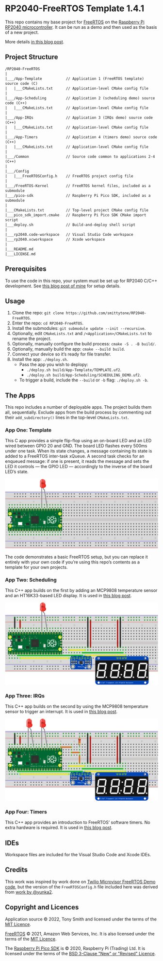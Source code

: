 # RP2040-FreeRTOS Template 1.4.1

This repo contains my base project for [FreeRTOS](https://freertos.org/) on the [Raspberry Pi RP2040 microcontroller](https://www.raspberrypi.com/products/rp2040/). It can be run as a demo and then used as the basis of a new project.

More details [in this blog post](https://blog.smittytone.net/2022/02/24/how-to-use-freertos-with-the-raspberry-pi-pico/).

## Project Structure

```
/RP2040-FreeRTOS
|
|___/App-Template           // Application 1 (FreeRTOS template) source code (C)
|   |___CMakeLists.txt      // Application-level CMake config file
|
|___/App-Scheduling         // Application 2 (scheduling demo) source code (C++)
|   |___CMakeLists.txt      // Application-level CMake config file
|
|___/App-IRQs               // Application 3 (IRQs demo) source code (C++)
|   |___CMakeLists.txt      // Application-level CMake config file
|
|___/App-Timers             // Application 4 (timers demo) source code (C++)
|   |___CMakeLists.txt      // Application-level CMake config file
|
|___/Common                 // Source code common to applications 2-4 (C++)
|
|___/Config
|   |___FreeRTOSConfig.h    // FreeRTOS project config file
|
|___/FreeRTOS-Kernel        // FreeRTOS kernel files, included as a submodule
|___/pico-sdk               // Raspberry Pi Pico SDK, included as a submodule
|
|___CMakeLists.txt          // Top-level project CMake config file
|___pico_sdk_import.cmake   // Raspberry Pi Pico SDK CMake import script
|___deploy.sh               // Build-and-deploy shell script
|
|___rp2040.code-workspace   // Visual Studio Code workspace
|___rp2040.xcworkspace      // Xcode workspace
|
|___README.md
|___LICENSE.md
```

## Prerequisites

To use the code in this repo, your system must be set up for RP2040 C/C++ development. See [this blog post of mine](https://blog.smittytone.net/2021/02/02/program-raspberry-pi-pico-c-mac/) for setup details.

## Usage

1. Clone the repo: `git clone https://github.com/smittytone/RP2040-FreeRTOS`.
1. Enter the repo: `cd RP2040-FreeRTOS`.
1. Install the submodules: `git submodule update --init --recursive`.
1. Optionally, edit `CMakeLists.txt` and `/<Application>/CMakeLists.txt` to rename the project.
1. Optionally, manually configure the build process: `cmake -S . -B build/`.
1. Optionally, manually build the app: `cmake --build build`.
1. Connect your device so it’s ready for file transfer.
1. Install the app: `./deploy.sh`.
    * Pass the app you wish to deplopy:
        * `./deploy.sh build/App-Template/TEMPLATE.uf2`.
        * `./deploy.sh build/App-Scheduling/SCHEDULING_DEMO.uf2`.
    * To trigger a build, include the `--build` or `-b` flag: `./deploy.sh -b`.


## The Apps

This repo includes a number of deployable apps. The project builds them all, sequentially. Exclude apps from the build process by commenting out their `add_subdirectory()` lines in the top-level `CMakeLists.txt`.

### App One: Template

This C app provides a simple flip-flop using an on-board LED and an LED wired between GPIO 20 and GND. The board LED flashes every 500ms under one task. When its state changes, a message containing its state is added to a FreeRTOS inter-task xQueue. A second task checks for an enqueued message: if one is present, it reads the message and sets the LED it controls — the GPIO LED — accordingly to the inverse of the board LED’s state.

![Circuit layout](./images/plus.png)

The code demonstrates a basic FreeRTOS setup, but you can replace it entirely with your own code if you’re using this repo’s contents as a template for your own projects.

### App Two: Scheduling

This C++ app builds on the first by adding an MCP9808 temperature sensor and an HT16K33-based LED display. It is used in [this blog post](https://blog.smittytone.net/2022/03/04/further-fun-with-freertos-scheduling/).

![Circuit layout](./images/scheduler.png)

### App Three: IRQs

This C++ app builds on the second by using the MCP9808 temperature sensor to trigger an interrupt. It is used in [this blog post](https://blog.smittytone.net/2022/03/20/fun-with-freertos-and-pi-pico-interrupts-semaphores-notifications/).

![Circuit layout](./images/irqs.png)

### App Four: Timers

This C++ app provides an introduction to FreeRTOS’ software timers. No extra hardware is required. It is used in [this blog post](https://blog.smittytone.net/2022/06/14/fun-with-freertos-and-the-pi-pico-timers/).

## IDEs

Workspace files are included for the Visual Studio Code and Xcode IDEs.

## Credits

This work was inspired by work done on [Twilio Microvisor FreeRTOS Demo code](https://github.com/twilio/twilio-microvisor-freertos), but the version of the `FreeRTOSConfig.h` file included here was derived from [work by @yunka2](https://github.com/yunkya2/pico-freertos-sample).

## Copyright and Licences

Application source © 2022, Tony Smith and licensed under the terms of the [MIT Licence](./LICENSE.md).

[FreeRTOS](https://freertos.org/) © 2021, Amazon Web Services, Inc. It is also licensed under the terms of the [MIT Licence](./LICENSE.md).

The [Raspberry Pi Pico SDK](https://github.com/raspberrypi/pico-sdk) is © 2020, Raspberry Pi (Trading) Ltd. It is licensed under the terms of the [BSD 3-Clause "New" or "Revised" Licence](https://github.com/raspberrypi/pico-sdk/blob/master/LICENSE.TXT).

